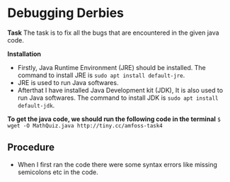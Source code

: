 # Debugging Derbies
**Task**
The task is to fix all the bugs that are encountered in the given java code.

**Installation**
- Firstly, Java Runtime Environment (JRE) should be installed. The command to install JRE is `sudo apt install default-jre`.
- JRE is used to run Java softwares.
- Afterthat I have installed Java Development kit (JDK), It is also used to run Java softwares. The command to install JDK is `sudo apt install default-jdk`.

**To get the java code, we should run the following code in the terminal** 
`$ wget -O MathQuiz.java http://tiny.cc/amfoss-task4`


## Procedure
- When I first ran the code there were some syntax errors like missing semicolons etc in the code.
